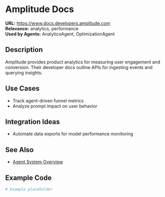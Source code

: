 # Amplitude Docs

**URL:** https://www.docs.developers.amplitude.com  
**Relevance:** analytics, performance  
**Used by Agents:** AnalyticsAgent, OptimizationAgent

## Description
Amplitude provides product analytics for measuring user engagement and conversion. Their developer docs outline APIs for ingesting events and querying insights.

## Use Cases
- Track agent-driven funnel metrics
- Analyze prompt impact on user behavior

## Integration Ideas
- Automate data exports for model performance monitoring

## See Also
- [Agent System Overview](../agent_system_overview.md)

## Example Code

```python
# Example placeholder
```

